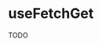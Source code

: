 useFetchGet
=========================================================================================

TODO
